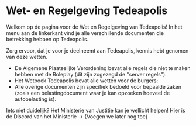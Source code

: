 # Wet- en Regelgeving Tedeapolis
Welkom op de pagina voor de Wet en Regelgeving van Tedeapolis!
In het menu aan de linkerkant vind je alle verschillende documenten die betrekking hebben op Tedeapolis.

Zorg ervoor, dat je voor je deelneemt aan Tedeapolis, kennis hebt genomen van deze wetten.
- De Algemene Plaatselijke Verordening bevat alle regels die niet te maken hebben met de Roleplay (dit zijn zogezegd de "server regels").
- Het Wetboek Tedeapolis bevat alle wetten voor de burgers;
- Alle overige documenten zijn specifiek bedoeld voor bepaalde zaken (zoals een belastingdocument waar je kan opzoeken hoeveel de autobelasting is).

Iets niet duidelijk? Het Ministerie van Justitie kan je wellicht helpen! Hier is de Discord van het Ministerie -> {Voegen we later nog toe}
